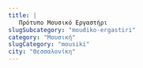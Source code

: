 ```yaml
---
title: |
   Πρότυπο Μουσικό Εργαστήρι
slugSubcategory: "moudiko-ergastiri"
category: "Μουσική"
slugCategory: "mousiki"
city: "Θεσσαλονίκη"
---
```


